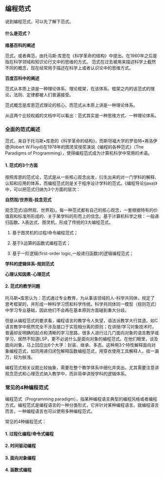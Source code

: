 ## 编程范式

说到编程范式，可以先了解下范式。

#### 什么是范式？

**维基百科的阐述**

范式，或者典范，由托马斯·库恩在《科学革命的结构》中提出。在1960年之后是指在科学领域和知识论行文中的思维的方式。
范式在过去被用来描述科学上截然不同的概念，现在经常用于描述在科学上或者认识论中的思维方式。

**百度百科中的阐述**

范式从本质上讲是一种理论体系、理论框架，在该体系、框架之内的该范式的理论、法则、定律都被人们普遍接受。

范式概念是库恩范式理论的核心，而范式从本质上讲是一种理论体系。

从这两个比较权威的文档中可以看出：范式其实是一种思维方式、一种理论体系。

### 全面的范式阐述

范式，来自于托马斯•库恩的《科学革命的结构》，而斯坦福大学的罗伯特•弗洛伊德(Robert W.Floyd)在1978年的图灵奖授奖演说《编程的各种范式》（The Paradigms of Programming），使得编程范式成为计算机科学中常用的术语。
#### 1. 范式的3个方面

按照库恩的范式论，范式是从一些核心观念出发，衍生出来的对一门学科的解释、认知和应用的体系，而编程范式则是关于程序设计学科的范式。《编程导论(java)》中，可以把范式归纳为3个方面的层次：

**自然观/世界观-挂念范式**

观念范式(自然观、世界观)。每一种范式都有自己的核心观念，一套根据特有的价值观和标准所形成的、关于某学科的形而上的信念。基于计算机科学之根：一般递归函数、λ表达式、图灵机，形成了传统的3大编程范式。

1. 基于图灵机的过程/命令编程范式；

2. 基于λ运算的函数式编程范式；

3. 基于一阶逻辑(first-order logic,一般递归函数)的逻辑编程范式；

**学科的逻辑体系-规则范式**

**心理认知因素-心理范式**

#### 2. 范式的教学问题

托马斯•库恩认为：范式通过专业教育，为从事该领域的人-科学共同体，规定了思考框架的，并形成一种科学习惯和科学传统。科学共同体同一模型（规则范式）中学习专业基础，因此他们不会再在基本原则方面碰到重大分歧。

但是从编程范式的要求看，编程语言的教学令人失望，语法派教学大行其道。如C语言教学中居然完全不涉及接口于实现相分离的原则；在讲授/学习对象技术时，普遍却反明确的起点和清晰的学习思路，很多人进行过几门面向对象的语言教学或学习，居然不知道LSP，更不必说什么是面向对象的编程范式。在他们眼里，谈及面向对象，马上回应出6个大字：封装、继承、多态。这种用3个特性解释面向对象编程范式，如同用递归闭包解释函数编程范式，用穿衣使用工具解释人，挂一漏万，较为肤浅。

编程范式相关议题比较抽象，需要在整个教学体系中细化并突出。尤其需要注意讲观念范式和心理范式纳入教学中，而非简单讲授学科的逻辑体系。

### 常见的4种编程范式

编程范式（Programming paradigm），指某种编程语言典型的编程风格或者编程方式。编程范式是编程语言的一种分类形式，它并针对某种编程语言。就编程语言而言，一种编程语言也可以使用多种编程范式。

常见的4种编程范式：

#### 1. 过程化编程/命令式编程

#### 2. 时间驱动编程

#### 3. 面向对象编程

#### 4. 函数式编程

